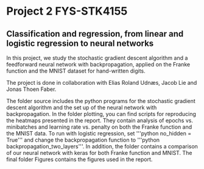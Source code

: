 # Project 2 FYS-STK4155

## Classification and regression, from linear and logistic regression to neural networks

In this project, we study the stochastic gradient descent algorithm and a feedforward neural network with backpropagation, applied on the Franke function and the MNIST dataset for hand-written digits.

The project is done in collaboration with Elias Roland Udnæs, Jacob Lie and Jonas Thoen Faber.

The folder source includes the python programs for  the stochastic gradient descent algorithm and the set up of the neural network with backpropagation. In the folder plotting, you can find scripts for reproducing the heatmaps presented in the report. They contain analysis of epochs vs. minibatches and learning rate vs. penalty on both the Franke function and the MNIST data. To run with logistic regression, set '''python no_hidden = True''' and change the backpropagation function to '''python backpropagation_two_layers'''. In addition, the folder contains a comparison of our neural network with keras for both Franke function and MNIST. The final folder Figures contains the figures used in the report.
